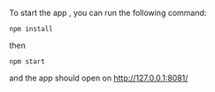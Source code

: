 To start the app , you can run the following command:

```
npm install
```

then

```
npm start
```

and the app should open on http://127.0.0.1:8081/